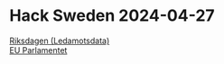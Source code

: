 # Hack Sweden 2024-04-27

[Riksdagen (Ledamotsdata)](https://www.riksdagen.se/sv/dokument-och-lagar/riksdagens-oppna-data/ledamoter/)  
[EU Parlamentet](https://data.europarl.europa.eu/en/developer-corner/opendata-api)

